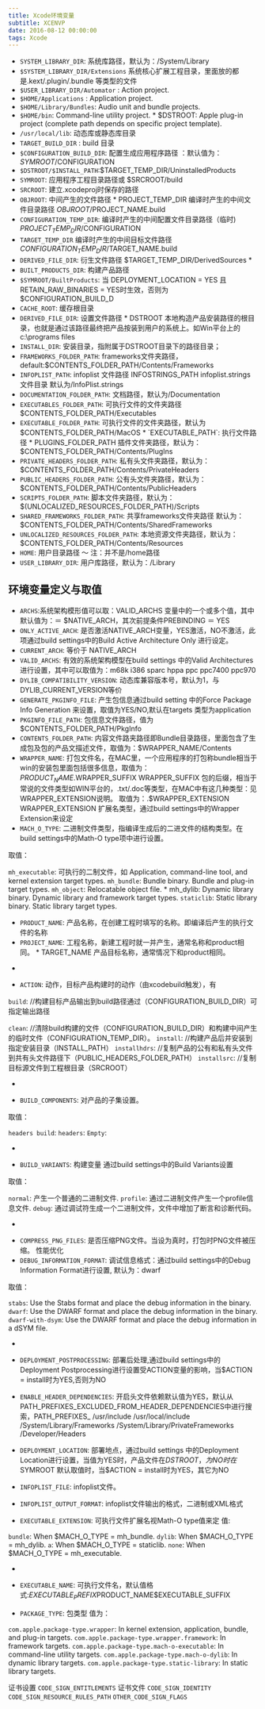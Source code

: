 ```yaml
---
title: Xcode环境变量
subtitle: XCENVP
date: 2016-08-12 00:00:00
tags: Xcode
---
```


* `SYSTEM_LIBRARY_DIR`: 系统库路径，默认为：/System/Library
* `$SYSTEM_LIBRARY_DIR/Extensions` 系统核心扩展工程目录，里面放的都是.kext/.plugin/.bundle 等类型的文件
* `$USER_LIBRARY_DIR/Automator` : Action project.
* `$HOME/Applications` : Application project.
* `$HOME/Library/Bundles`: Audio unit and bundle projects.
* `$HOME/bin`: Command-line utility project. * $DSTROOT: Apple plug-in project (complete path depends on specific project template).
* `/usr/local/lib`: 动态库或静态库目录
* `TARGET_BUILD_DIR` : build 目录
* `$CONFIGURATION_BUILD_DIR`: 配置生成应用程序路径 ：默认值为：$SYMROOT/$CONFIGURATION
* `$DSTROOT/$INSTALL_PATH`:$TARGET_TEMP_DIR/UninstalledProducts
* `SYMROOT`: 应用程序工程目录路径或 $SRCROOT/build
* `SRCROOT`: 建立.xcodeproj时保存的路径
* `OBJROOT`: 中间产生的文件路径 * PROJECT_TEMP_DIR 编译时产生的中间文件目录路径 $OBJROOT/$PROJECT_NAME.build
* `CONFIGURATION_TEMP_DIR`: 编译时产生的中间配置文件目录路径（临时) $PROJECT_TEMP_DIR/$CONFIGURATION
* `TARGET_TEMP_DIR` 编译时产生的中间目标文件路径 $CONFIGURATION_TEMP_DIR/$TARGET_NAME.build
* `DERIVED_FILE_DIR`: 衍生文件路径 $TARGET_TEMP_DIR/DerivedSources * 
* `BUILT_PRODUCTS_DIR`: 构建产品路径
* `$SYMROOT/BuiltProducts`: 当 DEPLOYMENT_LOCATION = YES 且 RETAIN_RAW_BINARIES = YES时生效，否则为 $CONFIGURATION_BUILD_D
* `CACHE_ROOT`: 缓存根目录
* `DERIVED_FILE_DIR`: 设置文件路径 * DSTROOT 本地构造产品安装路径的根目录，也就是通过该路径最终把产品按装到用户的系统上。如Win平台上的c:\programs files
* `INSTALL_DIR`: 安装目录，指附属于DSTROOT目录下的路径目录；
* `FRAMEWORKS_FOLDER_PATH`: frameworks文件夹路径，default:$CONTENTS_FOLDER_PATH/Contents/Frameworks
* `INFOPLIST_PATH`: infoplist 文件路径 INFOSTRINGS_PATH infoplist.strings 文件目录 默认为/InfoPlist.strings 
* `DOCUMENTATION_FOLDER_PATH`: 文档路径，默认为/Documentation
* `EXECUTABLES_FOLDER_PATH`: 可执行文件的文件夹路径$CONTENTS_FOLDER_PATH/Executables
* `EXECUTABLE_FOLDER_PATH`: 可执行文件的文件夹路径，默认为$CONTENTS_FOLDER_PATH/MacOS * `EXECUTABLE_PATH`: 执行文件路径 * PLUGINS_FOLDER_PATH 插件文件夹路径，默认为：$CONTENTS_FOLDER_PATH/Contents/PlugIns
* `PRIVATE_HEADERS_FOLDER_PATH`: 私有头文件夹路径，默认为：$CONTENTS_FOLDER_PATH/Contents/PrivateHeaders
* `PUBLIC_HEADERS_FOLDER_PATH`: 公有头文件夹路径，默认为：$CONTENTS_FOLDER_PATH/Contents/PublicHeaders
* `SCRIPTS_FOLDER_PATH`: 脚本文件夹路径，默认为：$(UNLOCALIZED_RESOURCES_FOLDER_PATH)/Scripts 
* `SHARED_FRAMEWORKS_FOLDER_PATH`: 共享frameworks文件夹路径 默认为：$CONTENTS_FOLDER_PATH/Contents/SharedFrameworks
* `UNLOCALIZED_RESOURCES_FOLDER_PATH`: 本地资源文件夹路径，默认为：$CONTENTS_FOLDER_PATH/Contents/Resources
* `HOME`: 用户目录路径 〜 注：并不是/home路径
* `USER_LIBRARY_DIR`: 用户库路径，默认为：/Library

## 环境变量定义与取值

* `ARCHS`:系统架构模形值可以取：VALID_ARCHS 变量中的一个或多个值，其中默认值为：＝ $NATIVE_ARCH，其次前提条件PREBINDING ＝ YES
* `ONLY_ACTIVE_ARCH`: 是否激活NATIVE_ARCH变量，YES激活，NO不激活，此项通过build settings中的Build Active Architecture Only 进行设定。
* `CURRENT_ARCH`: 等价于 NATIVE_ARCH
* `VALID_ARCHS`: 有效的系统架构模型在build settings 中的Valid Architectures进行设置，其中可以取值为：m68k i386 sparc hppa ppc ppc7400 ppc970
* `DYLIB_COMPATIBILITY_VERSION`: 动态库兼容版本号，默认为1，与DYLIB_CURRENT_VERSION等价
* `GENERATE_PKGINFO_FILE`: 产生包信息通过build setting 中的Force Package Info Generation 来设置，取值为YES/NO,默认在targets 类型为application
* `PKGINFO_FILE_PATH`: 包信息文件路径，值为$CONTENTS_FOLDER_PATH/PkgInfo
* `CONTENTS_FOLDER_PATH`: 内容文件路夹路径即Bundle目录路径，里面包含了生成包及包的产品文描述文件，取值为：$WRAPPER_NAME/Contents
* `WRAPPER_NAME`: 打包文件名，在MAC里，一个应用程序的打包称bundle相当于win的安装包里面包括很多信息，取值为：$PRODUCT_NAME.$WRAPPER_SUFFIX WRAPPER_SUFFIX 包的后缀，相当于常说的文件类型如WIN平台的，.txt/.doc等类型，在MAC中有这几种类型：见WRAPPER_EXTENSION说明。
取值为：.$WRAPPER_EXTENSION  WRAPPER_EXTENSION 扩展名类型，通过build settings中的Wrapper Extension来设定
* `MACH_O_TYPE`: 二进制文件类型，指编译生成后的二进文件的结构类型。在build settings中的Math-O type项中进行设置。

取值：

`mh_executable`: 可执行的二制文件，如 Application, command-line tool, and kernel extension target types.
`mh_bundle`: Bundle binary. Bundle and plug-in target types.
`mh_object`: Relocatable object file. * mh_dylib: Dynamic library binary. Dynamic library and framework target types.
`staticlib`: Static library binary. Static library target types.

* `PRODUCT_NAME`: 产品名称，在创建工程时填写的名称。即编译后产生的执行文件的名称
* `PROJECT_NAME`: 工程名称，新建工程时就一并产生，通常名称和product相同。 * TARGET_NAME 产品目标名称，通常情况下和product相同。

-

* `ACTION`: 动作，目标产品构建时的动作（由xcodebuild触发），有

`build`: //构建目标产品输出到build路径通过（CONFIGURATION_BUILD_DIR）可指定输出路径

`clean`: //清除build构建的文件（CONFIGURATION_BUILD_DIR）和构建中间产生的临时文件（CONFIGURATION_TEMP_DIR）。
`install`: //构建产品后并安装到指定安装目录（INSTALL_PATH）
`installhdrs`: //复制产品的公有和私有头文件到共有头文件路径下（PUBLIC_HEADERS_FOLDER_PATH）
`installsrc`: //复制目标源文件到工程根目录（SRCROOT）

-

* `BUILD_COMPONENTS`: 对产品的子集设置。

取值：

`headers build`:
`headers`:
`Empty`:

-

* `BUILD_VARIANTS`: 构建变量 通过build settings中的Build Variants设置

取值：

`normal`: 产生一个普通的二进制文件.
`profile`: 通过二进制文件产生一个profile信息文件.
`debug`: 通过调试符生成一个二进制文件，文件中增加了断言和诊断代码。

-

* `COMPRESS_PNG_FILES`: 是否压缩PNG文件。当设为真时，打包时PNG文件被压缩。
性能优化
* `DEBUG_INFORMATION_FORMAT`: 调试信息格式：通过build settings中的Debug Information Format进行设置, 默认为：dwarf

取值：

`stabs`: Use the Stabs format and place the debug information in the binary.
`dwarf`: Use the DWARF format and place the debug information in the binary.
`dwarf-with-dsym`: Use the DWARF format and place the debug information in a dSYM file.

-

* `DEPLOYMENT_POSTPROCESSING`: 部署后处理,通过build settings中的Deployment Postprocessing进行设置受ACTION变量的影响，当$ACTION = install时为YES,否则为NO

* `ENABLE_HEADER_DEPENDENCIES`: 开启头文件依赖默认值为YES，默认从PATH_PREFIXES_EXCLUDED_FROM_HEADER_DEPENDENCIES中进行搜索，PATH_PREFIXES_ /usr/include /usr/local/include /System/Library/Frameworks /System/Library/PrivateFrameworks /Developer/Headers

* `DEPLOYMENT_LOCATION`: 部署地点，通过build settings 中的Deployment Location进行设置，当值为YES时，产品文件在$DSTROOT，为NO时在$SYMROOT
默认取值时，当$ACTION = install时为YES，其它为NO

* `INFOPLIST_FILE`: infoplist文件。

* `INFOPLIST_OUTPUT_FORMAT`: infoplist文件输出的格式，二进制或XML格式
* `EXECUTABLE_EXTENSION`: 可执行文件扩展名视Math-O type值来定
值:

`bundle`: When $MACH_O_TYPE = mh_bundle.
`dylib`: When $MACH_O_TYPE = mh_dylib.
`a`: When $MACH_O_TYPE = staticlib.
`none`: When $MACH_O_TYPE = mh_executable.

-

* `EXECUTABLE_NAME`: 可执行文件名，默认值格式:$EXECUTABLE_PREFIX$PRODUCT_NAME$EXECUTABLE_SUFFIX

* `PACKAGE_TYPE`: 包类型
值为：

`com.apple.package-type.wrapper`: In kernel extension, application, bundle, and plug-in targets.
`com.apple.package-type.wrapper.framework`: In framework targets.
`com.apple.package-type.mach-o-executable`: In command-line utility targets.
`com.apple.package-type.mach-o-dylib`: In dynamic library targets.
`com.apple.package-type.static-library`: In static library targets.

证书设置
`CODE_SIGN_ENTITLEMENTS` 证书文件
`CODE_SIGN_IDENTITY`
`CODE_SIGN_RESOURCE_RULES_PATH`
`OTHER_CODE_SIGN_FLAGS`